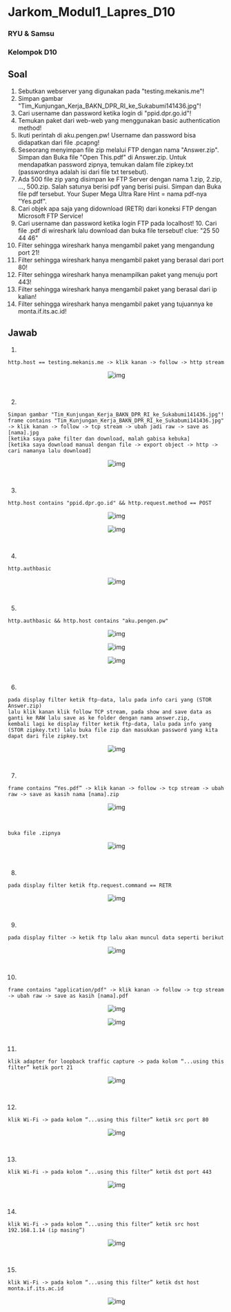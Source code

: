 # Jarkom_Modul1_Lapres_D10

### RYU & Samsu
### Kelompok D10

## Soal
1. Sebutkan webserver yang digunakan pada "​testing.mekanis.me​"!
2. Simpan gambar "Tim_Kunjungan_Kerja_BAKN_DPR_RI_ke_Sukabumi141436.jpg"!
3. Cari username dan password ketika login di "​ppid.dpr.go.id​"!
4. Temukan paket dari ​web-web ​yang menggunakan ​basic authentication ​method!
5. Ikuti perintah di​ ​aku.pengen.pw​! Username dan password bisa didapatkan dari file .​pcapng!​
6. Seseorang menyimpan file zip melalui FTP dengan nama "Answer.zip". Simpan dan Buka file "Open This.pdf" di Answer.zip. Untuk mendapatkan password zipnya, temukan dalam file zipkey.txt (passwordnya adalah isi dari file txt tersebut).
7. Ada 500 file zip yang disimpan ke FTP Server dengan nama 1.zip, 2.zip, ..., 500.zip. Salah satunya berisi pdf yang berisi puisi. Simpan dan Buka file pdf tersebut. Your Super Mega Ultra Rare Hint = nama pdf-nya "Yes.pdf".
8. ​Cari objek apa saja yang didownload (RETR) dari koneksi FTP dengan Microsoft FTP Service!
9. ​Cari username dan password ketika login FTP pada localhost!
10.​ ​Cari file .pdf di wireshark lalu download dan buka file tersebut! clue: "25 50 44 46"
11. ​Filter sehingga wireshark hanya mengambil paket yang mengandung port 21!
12. ​Filter sehingga wireshark hanya mengambil paket yang berasal dari port 80!
13. ​Filter sehingga wireshark hanya menampilkan paket yang menuju port 443!
14. ​Filter sehingga wireshark hanya mengambil paket yang berasal dari ip kalian!
15. Filter sehingga wireshark hanya mengambil paket yang tujuannya ke monta.if.its.ac.id!

## Jawab
1.
``` 
http.host == testing.mekanis.me -> klik kanan -> follow -> http stream 
```
<center>
  
![img](/img/1.png)

</center>

<br>

2. 
``` 
Simpan gambar "Tim_Kunjungan_Kerja_BAKN_DPR_RI_ke_Sukabumi141436.jpg"! frame contains "Tim_Kunjungan_Kerja_BAKN_DPR_RI_ke_Sukabumi141436.jpg" -> klik kanan -> follow -> tcp stream -> ubah jadi raw -> save as [nama].jpg
[ketika saya pake filter dan download, malah gabisa kebuka]
[ketika saya download manual dengan file -> export object -> http -> cari namanya lalu download]
```
<center>
  
![img](/img/2.png)

</center>

<br>

3. 
```
http.host contains "ppid.dpr.go.id" && http.request.method == POST
```
<center>
  
![img](/img/3.png)

</center>
<center>
  
![img](/img/3.1.png)

</center>

<br>

4. 
```
http.authbasic
```
<center>
  
![img](/img/4.png)

</center>

<br>

5. 
```
http.authbasic && http.host contains "aku.pengen.pw"
```
<center>
  
![img](/img/5.png)

</center>
<center>
  
![img](/img/5.1.png)

</center>
<center>
  
![img](/img/5.2.png)

</center>

<br>

6. 
```
pada display filter ketik ftp-data, lalu pada info cari yang (STOR Answer.zip) 
lalu klik kanan klik follow TCP stream, pada show and save data as ganti ke RAW lalu save as ke folder dengan nama answer.zip, 
kembali lagi ke display filter ketik ftp-data, lalu pada info yang (STOR zipkey.txt) lalu buka file zip dan masukkan password yang kita dapat dari file zipkey.txt
```
<center>
  
![img](/img/6.png)

</center>

<br>

7. 
```
frame contains “Yes.pdf” -> klik kanan -> follow -> tcp stream -> ubah raw -> save as kasih nama [nama].zip
```
<center>
  
![img](/img/7.png)

</center>

<br>

```
buka file .zipnya
```
<center>
  
![img](/img/7.1.png)

</center>

<br>

8.
```
pada display filter ketik ftp.request.command == RETR
```
<center>
  
![img](/img/8.png)

</center>

<br>

9.
```
pada display filter -> ketik ftp lalu akan muncul data seperti berikut
```
<center>
  
![img](/img/9.png)

</center>

<br>

10.
```
frame contains "application/pdf" -> klik kanan -> follow -> tcp stream -> ubah raw -> save as kasih [nama].pdf
```
<center>
  
![img](/img/10.png)

</center>
<center>
  
![img](/img/10.1.png)

</center>

<br>

11.
```
klik adapter for loopback traffic capture -> pada kolom “...using this filter” ketik port 21
```
<center>
  
![img](/img/11.png)

</center>

<br>

12.
```
klik Wi-Fi -> pada kolom “...using this filter” ketik src port 80
```
<center>
  
![img](/img/12.png)

</center>

<br>

13.
```
klik Wi-Fi -> pada kolom “...using this filter” ketik dst port 443
```
<center>
  
![img](/img/13.png)

</center>

<br>

14.
```
klik Wi-Fi -> pada kolom “...using this filter” ketik src host 192.168.1.14 (ip masing”)
```
<center>
  
![img](/img/14.png)

</center>

<br>

15.
```
klik Wi-Fi -> pada kolom “...using this filter” ketik dst host monta.if.its.ac.id
```
<center>
  
![img](/img/15.png)

</center>

<br>
